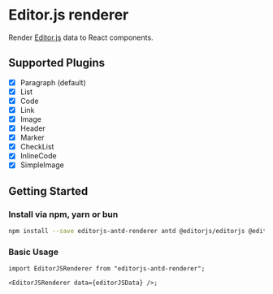 # Editor.js renderer

Render [Editor.js](https://editorjs.io) data to React components.

## Supported Plugins

- [x] Paragraph (default)
- [x] List
- [x] Code
- [x] Link
- [x] Image
- [x] Header
- [x] Marker
- [x] CheckList
- [x] InlineCode
- [x] SimpleImage

## Getting Started

### Install via npm, yarn or bun

```bash
npm install --save editorjs-antd-renderer antd @editorjs/editorjs @editorjs/paragraph ...other plugins
```

### Basic Usage

```tsx
import EditorJSRenderer from "editorjs-antd-renderer";

<EditorJSRenderer data={editorJSData} />;
```

